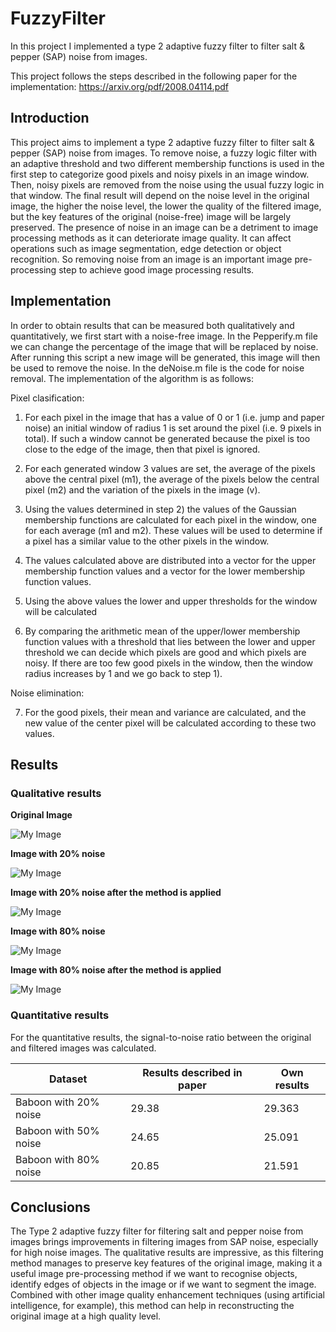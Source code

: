 # FuzzyFilter
In this project I implemented a type 2 adaptive fuzzy filter to filter salt &amp; pepper (SAP) noise from images. 

This project follows the steps described in the following paper for the implementation: https://arxiv.org/pdf/2008.04114.pdf


## Introduction

This project aims to implement a type 2 adaptive fuzzy filter to filter salt & pepper (SAP) noise from images. To remove noise, a fuzzy logic filter with an adaptive threshold and two different membership functions is used in the first step to categorize good pixels and noisy pixels in an image window. Then, noisy pixels are removed from the noise using the usual fuzzy logic in that window. The final result will depend on the noise level in the original image, the higher the noise level, the lower the quality of the filtered image, but the key features of the original (noise-free) image will be largely preserved.
The presence of noise in an image can be a detriment to image processing methods as it can deteriorate image quality. It can affect operations such as image segmentation, edge detection or object recognition. So removing noise from an image is an important image pre-processing step to achieve good image processing results.


## Implementation

In order to obtain results that can be measured both qualitatively and quantitatively, we first start with a noise-free image. In the Pepperify.m file we can change the percentage of the image that will be replaced by noise. After running this script a new image will be generated, this image will then be used to remove the noise.
In the deNoise.m file is the code for noise removal. The implementation of the algorithm is as follows:

Pixel clasification:
  1. For each pixel in the image that has a value of 0 or 1 (i.e. jump and paper noise) an initial window of radius 1 is set around the pixel (i.e. 9 pixels in total). If such a window cannot be generated because the pixel is too close to the edge of the image, then that pixel is ignored.
  
  2. For each generated window 3 values are set, the average of the pixels above the central pixel (m1), the average of the pixels below the central pixel (m2) and the variation of the pixels in the image (v).
  
  3. Using the values determined in step 2) the values of the Gaussian membership functions are calculated for each pixel in the window, one for each average (m1 and m2). These values will be used to determine if a pixel has a similar value to the other pixels in the window.
  
  4. The values calculated above are distributed into a vector for the upper membership function values and a vector for the lower membership function values.
  5. Using the above values the lower and upper thresholds for the window will be calculated

  6. By comparing the arithmetic mean of the upper/lower membership function values with a threshold that lies between the lower and upper threshold we can decide which pixels are good and which pixels are noisy. If there are too few good pixels in the window, then the window radius increases by 1 and we go back to step 1).

Noise elimination:

  7. For the good pixels, their mean and variance are calculated, and the new value of the center pixel will be calculated according to these two values.
  

## Results


### Qualitative results

**Original Image**

![My Image](1.Baboon.png)


**Image with 20% noise**

![My Image](2.noisyBaboon20.png)


**Image with 20% noise after the method is applied**

![My Image](3.deNoisyBaboon20.png)

**Image with 80% noise**

![My Image](6.noisyBaboon80.png)


**Image with 80% noise after the method is applied**

![My Image](7.deNoisyBaboon80.png)

### Quantitative results

For the quantitative results, the signal-to-noise ratio between the original and filtered images was calculated.

| Dataset  | Results described in paper | Own results |
| ------------- | ------------- | ------------- |
| Baboon with 20% noise  | 29.38  | 29.363 |
| Baboon with 50% noise   | 24.65  | 25.091 |
| Baboon with 80% noise   | 20.85  | 21.591 |


## Conclusions

The Type 2 adaptive fuzzy filter for filtering salt and pepper noise from images brings improvements in filtering images from SAP noise, especially for high noise images. The qualitative results are impressive, as this filtering method manages to preserve key features of the original image, making it a useful image pre-processing method if we want to recognise objects, identify edges of objects in the image or if we want to segment the image. Combined with other image quality enhancement techniques (using artificial intelligence, for example), this method can help in reconstructing the original image at a high quality level. 






